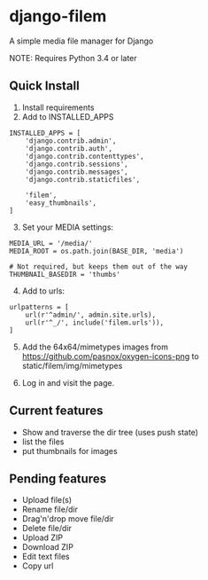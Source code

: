 # django-filem
A simple media file manager for Django

NOTE: Requires Python 3.4 or later

## Quick Install

1. Install requirements
2. Add to INSTALLED_APPS

  ```
  INSTALLED_APPS = [
      'django.contrib.admin',
      'django.contrib.auth',
      'django.contrib.contenttypes',
      'django.contrib.sessions',
      'django.contrib.messages',
      'django.contrib.staticfiles',
  
      'filem',
      'easy_thumbnails',
  ]
  ```

3. Set your MEDIA settings:

  ```
  MEDIA_URL = '/media/'
  MEDIA_ROOT = os.path.join(BASE_DIR, 'media')
  
  # Not required, but keeps them out of the way
  THUMBNAIL_BASEDIR = 'thumbs'
  ```

4. Add to urls:

  ```
  urlpatterns = [
      url(r'^admin/', admin.site.urls),
      url(r'^_/', include('filem.urls')),
  ]
  ```

5. Add the 64x64/mimetypes images from https://github.com/pasnox/oxygen-icons-png to static/filem/img/mimetypes

6. Log in and visit the page.

## Current features

+ Show and traverse the dir tree (uses push state)
+ list the files
+ put thumbnails for images

## Pending features

+ Upload file(s)
+ Rename file/dir
+ Drag'n'drop move file/dir
+ Delete file/dir
+ Upload ZIP
+ Download ZIP
+ Edit text files
+ Copy url
